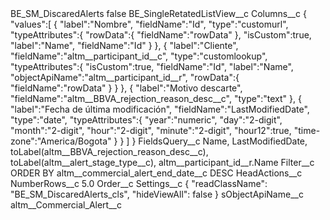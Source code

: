 <?xml version="1.0" encoding="UTF-8"?>
<CustomMetadata xmlns="http://soap.sforce.com/2006/04/metadata" xmlns:xsi="http://www.w3.org/2001/XMLSchema-instance" xmlns:xsd="http://www.w3.org/2001/XMLSchema">
    <label>BE_SM_DiscaredAlerts</label>
    <protected>false</protected>
    <values>
        <field>BE_SingleRetatedListView__c</field>
        <value xsi:nil="true"/>
    </values>
    <values>
        <field>Columns__c</field>
        <value xsi:type="xsd:string">{
&quot;values&quot;:[
{
&quot;label&quot;:&quot;Nombre&quot;,
&quot;fieldName&quot;:&quot;Id&quot;,
&quot;type&quot;:&quot;customurl&quot;,
&quot;typeAttributes&quot;:{
&quot;rowData&quot;:{
&quot;fieldName&quot;:&quot;rowData&quot;
},
&quot;isCustom&quot;:true,
&quot;label&quot;:&quot;Name&quot;,
&quot;fieldName&quot;:&quot;Id&quot;
}
},
{
&quot;label&quot;:&quot;Cliente&quot;,
&quot;fieldName&quot;:&quot;altm__participant_id__c&quot;,
&quot;type&quot;:&quot;customlookup&quot;,
&quot;typeAttributes&quot;:{
&quot;isCustom&quot;:true,
&quot;fieldName&quot;:&quot;Id&quot;,
&quot;label&quot;:&quot;Name&quot;,
&quot;objectApiName&quot;:&quot;altm__participant_id__r&quot;,
&quot;rowData&quot;:{
&quot;fieldName&quot;:&quot;rowData&quot;
}
}
},
{
&quot;label&quot;:&quot;Motivo descarte&quot;,
&quot;fieldName&quot;:&quot;altm__BBVA_rejection_reason_desc__c&quot;,
&quot;type&quot;:&quot;text&quot;
},
{
&quot;label&quot;:&quot;Fecha de última modificación&quot;,
&quot;fieldName&quot;:&quot;LastModifiedDate&quot;,
&quot;type&quot;:&quot;date&quot;,
&quot;typeAttributes&quot;:{
&quot;year&quot;:&quot;numeric&quot;,
&quot;day&quot;:&quot;2-digit&quot;,
&quot;month&quot;:&quot;2-digit&quot;,
&quot;hour&quot;:&quot;2-digit&quot;,
&quot;minute&quot;:&quot;2-digit&quot;,
&quot;hour12&quot;:true,
&quot;time-zone&quot;:&quot;America/Bogota&quot;
}
}
]
}</value>
    </values>
    <values>
        <field>FieldsQuery__c</field>
        <value xsi:type="xsd:string">Name, LastModifiedDate, toLabel(altm__BBVA_rejection_reason_desc__c), toLabel(altm__alert_stage_type__c), altm__participant_id__r.Name</value>
    </values>
    <values>
        <field>Filter__c</field>
        <value xsi:type="xsd:string">ORDER BY altm__commercial_alert_end_date__c DESC</value>
    </values>
    <values>
        <field>HeadActions__c</field>
        <value xsi:nil="true"/>
    </values>
    <values>
        <field>NumberRows__c</field>
        <value xsi:type="xsd:double">5.0</value>
    </values>
    <values>
        <field>Order__c</field>
        <value xsi:nil="true"/>
    </values>
    <values>
        <field>Settings__c</field>
        <value xsi:type="xsd:string">{
&quot;readClassName&quot;: &quot;BE_SM_DiscaredAlerts_cls&quot;,
&quot;hideViewAll&quot;: false
}</value>
    </values>
    <values>
        <field>sObjectApiName__c</field>
        <value xsi:type="xsd:string">altm__Commercial_Alert__c</value>
    </values>
</CustomMetadata>
